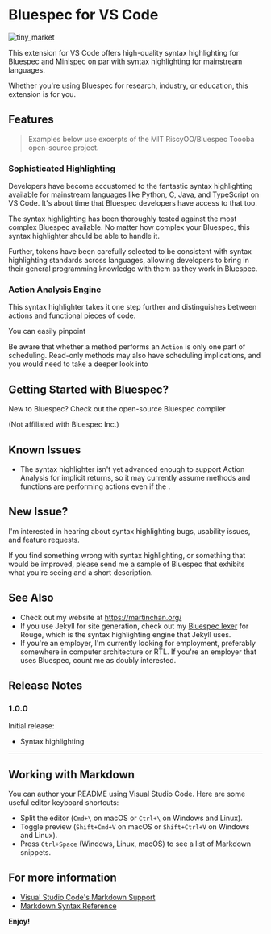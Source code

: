 # Bluespec for VS Code

![tiny_market](C:\Users\marti\Files\Projects\bluespec-vsc\bsv\images\tiny_market.png)

This extension for VS Code offers high-quality syntax highlighting for Bluespec and Minispec on par with syntax highlighting for mainstream languages.

Whether you're using Bluespec for research, industry, or education, this extension is for you.

## Features

> Examples below use excerpts of the MIT RiscyOO/Bluespec Toooba open-source project. 

### Sophisticated Highlighting

Developers have become accustomed to the fantastic syntax highlighting available for mainstream languages like Python, C, Java, and TypeScript on VS Code. It's about time that Bluespec developers have access to that too.





The syntax highlighting has been thoroughly tested against the most complex Bluespec available. No matter how complex your Bluespec, this syntax highlighter should be able to handle it.

Further, tokens have been carefully selected to be consistent with syntax highlighting standards across languages, allowing developers to bring in their general programming knowledge with them as they work in Bluespec.

### Action Analysis Engine

This syntax highlighter takes it one step further and distinguishes between actions and functional pieces of code.

You can easily pinpoint 

Be aware that whether a method performs an `Action` is only one part of scheduling. Read-only methods may also have scheduling implications, and you would need to take a deeper look into 

## Getting Started with Bluespec?

New to Bluespec? Check out the open-source Bluespec compiler





(Not affiliated with Bluespec Inc.)

## Known Issues

- The syntax highlighter isn't yet advanced enough to support Action Analysis for implicit returns, so it may currently assume methods and functions are performing actions even if the .



## New Issue?

I'm interested in hearing about syntax highlighting bugs, usability issues, and feature requests.

If you find something wrong with syntax highlighting, or something that would be improved, please send me a sample of Bluespec that exhibits what you're seeing and a short description.

## See Also

- Check out my website at https://martinchan.org/
- If you use Jekyll for site generation, check out my [Bluespec lexer](https://martinchan.org/projects/bluespec-lexer/) for Rouge, which is the syntax highlighting engine that Jekyll uses.
- If you're an employer, I'm currently looking for employment, preferably somewhere in computer architecture or RTL. If you're an employer that uses Bluespec, count me as doubly interested.

## Release Notes

### 1.0.0

Initial release:

- Syntax highlighting


---

## Working with Markdown

You can author your README using Visual Studio Code. Here are some useful editor keyboard shortcuts:

* Split the editor (`Cmd+\` on macOS or `Ctrl+\` on Windows and Linux).
* Toggle preview (`Shift+Cmd+V` on macOS or `Shift+Ctrl+V` on Windows and Linux).
* Press `Ctrl+Space` (Windows, Linux, macOS) to see a list of Markdown snippets.

## For more information

* [Visual Studio Code's Markdown Support](http://code.visualstudio.com/docs/languages/markdown)
* [Markdown Syntax Reference](https://help.github.com/articles/markdown-basics/)

**Enjoy!**
